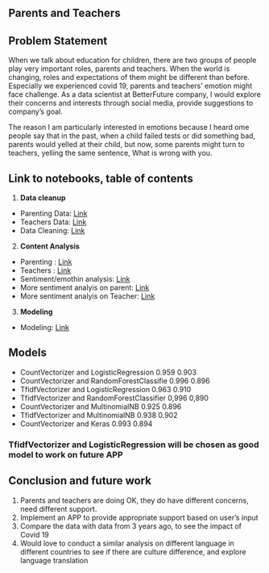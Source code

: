 ## Parents and Teachers

## Problem Statement
When we talk about education for children, there are two groups of people play very important roles, parents and teachers. When the world is changing, roles and expectations of them  might be different than before. Especially we experienced covid 19, parents and teachers’ emotion  might face challenge. As a data scientist at BetterFuture company, I would explore their concerns and interests through social media, provide suggestions to company’s goal.

The reason I am particularly interested in emotions because I heard ome people say that in the past, when a child failed tests or did something bad, parents would yelled at their child, but now, some parents might turn to teachers, yelling the same sentence, What is wrong with you.



## Link to notebooks, table of contents
1. **Data cleanup**
- Parenting Data: [Link](https://github.com/xinhongli2022/Capstone/blob/main/notebook/Parenting_Data_collecting.ipynb)
- Teachers Data: [Link](https://github.com/xinhongli2022/Capstone/blob/main/notebook/Parenting_Data_collecting.ipynb)
- Data Cleaning: [Link](https://github.com/xinhongli2022/Capstone/blob/main/notebook/Data_cleaning.ipynb)
2. **Content Analysis**
- Parenting : [Link](https://github.com/xinhongli2022/Capstone/blob/main/notebook/Parenting_Text_Analysis.ipynb)
- Teachers : [Link](hhttps://github.com/xinhongli2022/Capstone/blob/main/notebook/Teaher_Text_Analysis.ipynb)
- Sentiment/emothin analysis: [Link](https://github.com/xinhongli2022/Capstone/blob/main/notebook/sentiment_analysis.ipynb)
- More sentiment analyis on parent: [Link](https://github.com/xinhongli2022/Capstone/blob/main/notebook/vader_parents.ipynb)
- More sentiment analyis on Teacher: [Link](https://github.com/xinhongli2022/Capstone/blob/main/notebook/vader_teacher.ipynb)
3. **Modeling**
- Modeling: [Link](https://github.com/xinhongli2022/Capstone/blob/main/notebook/Modeling.ipynb)



## Models
- CountVectorizer and LogisticRegression     0.959    0.903
- CountVectorizer and RandomForestClassifie  0.996    0.896
- TfidfVectorizer and  LogisticRegression    0.963    0.910
- TfidfVectorizer and RandomForestClassifier 0,996    0,890
- CountVectorizer and MultinomialNB          0.925    0.896
- TfidfVectorizer and MultinomialNB          0.938    0.902
- CountVectorizer and Keras                  0.993    0.894

### TfidfVectorizer and  LogisticRegression will be chosen as good model to work on future APP


## Conclusion and future work
1. Parents and teachers are doing OK, they do have different concerns, need different support. 
2. Implement an APP to provide appropriate support based on user’s input
3. Compare the data with data from 3 years ago, to see the impact of Covid 19
4. Would love to conduct a similar analysis on different language in different countries to see if there are culture difference, and explore language translation




